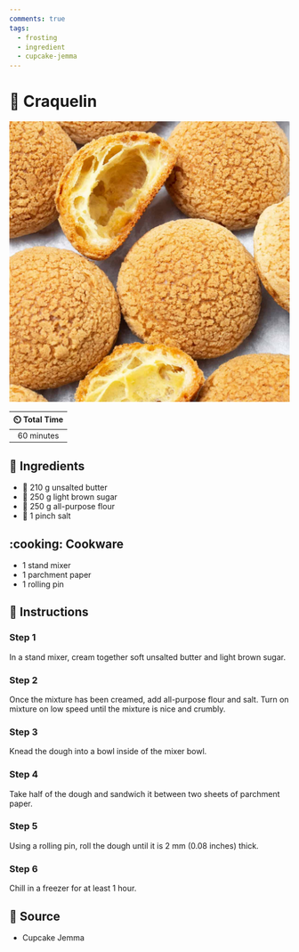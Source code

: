 ```yaml
---
comments: true
tags:
  - frosting
  - ingredient
  - cupcake-jemma
---
```

# :cupcake: Craquelin

![Craquelin](../../assets/images/craquelin.jpg)

| :timer_clock: Total Time |
|:-----------------------: |
| 60 minutes |

## :salt: Ingredients

- :butter: 210 g unsalted butter
- :maple_leaf: 250 g light brown sugar
- :ear_of_rice: 250 g all-purpose flour
- :salt: 1 pinch salt

## :cooking: Cookware

- 1 stand mixer
- 1 parchment paper
- 1 rolling pin

## :pencil: Instructions

### Step 1

In a stand mixer, cream together soft unsalted butter and light brown sugar.

### Step 2

Once the mixture has been creamed, add all-purpose flour and salt. Turn on mixture on low speed until the mixture is
nice and crumbly.

### Step 3

Knead the dough into a bowl inside of the mixer bowl.

### Step 4

Take half of the dough and sandwich it between two sheets of parchment paper.

### Step 5

Using a rolling pin, roll the dough until it is 2 mm (0.08 inches) thick.

### Step 6

Chill in a freezer for at least 1 hour.

## :link: Source

- Cupcake Jemma
